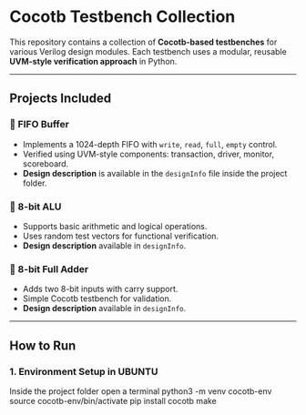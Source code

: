 # Cocotb Testbench Collection 

This repository contains a collection of **Cocotb-based testbenches** for various Verilog design modules. Each testbench uses a modular, reusable **UVM-style verification approach** in Python.

---

##  Projects Included

### 🔹 FIFO Buffer
- Implements a 1024-depth FIFO with `write`, `read`, `full`, `empty` control.
- Verified using UVM-style components: transaction, driver, monitor, scoreboard.
-  **Design description** is available in the `designInfo` file inside the project folder.

### 🔹 8-bit ALU
- Supports basic arithmetic and logical operations.
- Uses random test vectors for functional verification.
-  **Design description** available in `designInfo`.

### 🔹 8-bit Full Adder
- Adds two 8-bit inputs with carry support.
- Simple Cocotb testbench for validation.
-  **Design description** available in `designInfo`.

---

##  How to Run

### 1. Environment Setup in UBUNTU

Inside the project folder open a terminal
python3 -m venv cocotb-env
source cocotb-env/bin/activate
pip install cocotb
make
